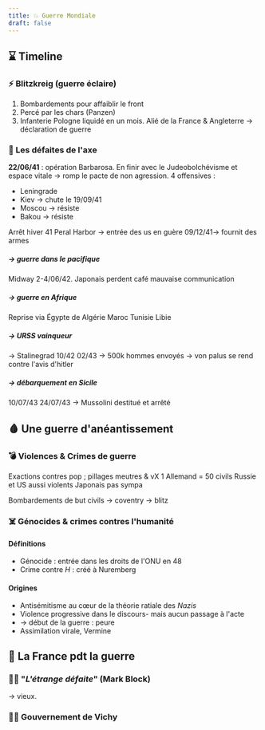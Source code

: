 ```yaml
---
title: 💥 Guerre Mondiale
draft: false
---
```

## ⌛️ Timeline
### ⚡️ Blitzkreig (guerre éclaire)
1. Bombardements pour affaiblir le front
2. Percé par les chars (Panzen)
3. Infanterie
Pologne liquidé en un mois. Alié de la France & Angleterre -> déclaration de guerre

### 🛑 Les défaites de l'axe
**22/06/41** : opération Barbarosa. En finir avec le Judeobolchévisme et espace vitale -> romp le pacte de non agression. 4 offensives :
- Leningrade
- Kiev -> chute le 19/09/41
- Moscou -> résiste
- Bakou -> résiste

Arrêt hiver 41
Peral Harbor -> entrée des us en guère 09/12/41-> fournit des armes
##### -> guerre dans le pacifique
Midway 2-4/06/42. Japonais perdent café mauvaise communication
##### -> guerre en Afrique
Reprise via Égypte de Algérie Maroc Tunisie Libie
##### -> URSS vainqueur
-> Stalinegrad 10/42 02/43 
-> 500k hommes envoyés
-> von palus se rend contre l'avis d'hitler
##### -> débarquement en Sicile 
10/07/43
24/07/43 -> Mussolini destitué et arrêté

## 🩸 Une guerre d'anéantissement
### 💣 Violences & Crimes de guerre
Exactions contres pop ; pillages meutres & vX
1 Allemand = 50 civils
Russie et US aussi violents
Japonais pas sympa

Bombardements de but civils -> coventry -> blitz

### ☠️ Génocides & crimes contres  l'humanité
#### Définitions
- Génocide : entrée dans les droits de l'ONU en 48
- Crime contre $H$ : créé à Nuremberg
#### Origines
- Antisémitisme au cœur de la théorie ratiale des $Nazis$
- Violence progressive dans le discours- mais aucun passage à l'acte
- -> début de la guerre : peure
- Assimilation virale, Vermine

## 🥖 La France pdt la guerre
### 🤷‍♂️ "*L'étrange défaite*" (Mark Block)
-> vieux.

### 🧙‍♂️ Gouvernement de Vichy 